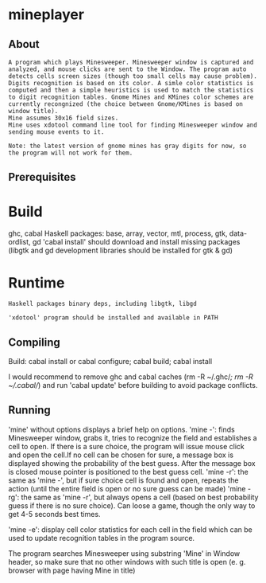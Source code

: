 # mineplayer

## About
	A program which plays Minesweeper. Minesweeper window is captured and analyzed, and mouse clicks are sent to the Window. The program auto detects cells screen sizes (though too small cells may cause problem). Digits recognition is based on its color. A simle color statistics is computed and then a simple heuristics is used to match the statistics to digit recognition tables. Gnome Mines and KMines color schemes are currently recongnized (the choice between Gnome/KMines is based on window title).
	Mine assumes 30x16 field sizes.
	Mine uses xdotool command line tool for finding Minesweeper window and sending mouse events to it.

	Note: the latest version of gnome mines has gray digits for now, so the program will not work for them.

## Prerequisites

# Build
ghc, cabal 
	Haskell packages: base, array, vector, mtl, process, gtk, data-ordlist, gd 
	'cabal install' should download and install missing packages (libgtk and gd development libraries 
	should be installed for gtk & gd)

# Runtime
	Haskell packages binary deps, including libgtk, libgd

	'xdotool' program should be installed and available in PATH
	

## Compiling
Build: 
	cabal install
or
	cabal configure; cabal build; cabal install

I would recommend to remove ghc and cabal caches (rm -R ~/.ghc/*; rm -R ~/.cabal/*) and run 'cabal update' before building to avoid package conflicts.

## Running
'mine' without options displays a brief help on options.
'mine -': finds Minesweeper window, grabs it, tries to recognize the field and establishes a cell to open. If there is a sure choice, the program will issue mouse click and open the cell.If no cell can be chosen for sure, a message box is displayed showing the probability of the best guess. After the message box is closed mouse pointer is positioned to the best guess cell.
'mine -r': the same as 'mine -', but if sure choice cell is found and open, repeats the action (until the entire field is open or no sure guess can be made)
'mine -rg': the same as 'mine -r', but always opens a cell (based on best probability guess if there is no sure choice). Can loose a game, though the only way to get 4-5 seconds best times.

'mine -e': display cell color statistics for each cell in the field which can be used to update recognition tables in the program source.

The program searches Minesweeper using substring 'Mine' in Window header, so make sure that no other windows with such title is open (e. g. browser with page having Mine in title)

